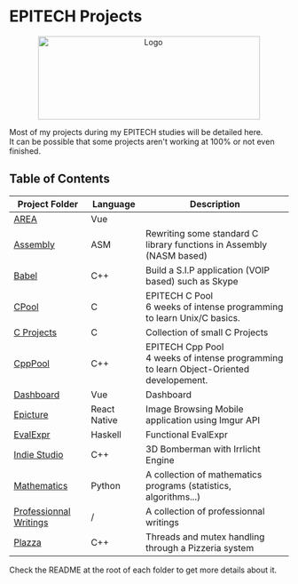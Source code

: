 # EPITECH Projects
<p align="center">
    <img src="https://upload.wikimedia.org/wikipedia/commons/2/2d/Epitech.png" alt="Logo" width="400" height="150"/>
</p>
<p> Most of my projects during my EPITECH studies will be detailed here. <br>
It can be possible that some projects aren't working at 100% or not even finished.</p>

## Table of Contents 

| Project Folder                    | Language | Description |
| --------------------------------  | - | -------------- |
| [AREA]() | Vue | |
| [Assembly](./ASM) | ASM | Rewriting some standard C library functions in Assembly (NASM based) |
| [Babel]() | C++ | Build a S.I.P application (VOIP based) such as Skype
| [CPool](./C_Pool) | C | EPITECH C Pool <br> 6 weeks of intense programming to learn Unix/C basics. |
| [C Projects]() | C | Collection of small C Projects
| [CppPool](./CPP_Pool) | C++ | EPITECH Cpp Pool <br> 4 weeks of intense programming to learn Object-Oriented developement. |
| [Dashboard]() | Vue | Dashboard 
| [Epicture]() | React Native | Image Browsing Mobile application using Imgur API
| [EvalExpr]() | Haskell | Functional EvalExpr
| [Indie Studio]() | C++ | 3D Bomberman with Irrlicht Engine
| [Mathematics](./Mathematics) | Python | A collection of mathematics programs (statistics, algorithms...) |
| [Professionnal Writings]() | / | A collection of professionnal writings
| [Plazza]() | C++ | Threads and mutex handling through a Pizzeria system |

Check the README at the root of each folder to get more details about it.
